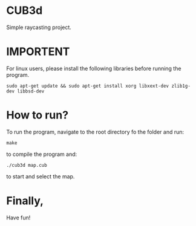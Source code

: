 CUB3d
=====
Simple raycasting project.

# IMPORTENT
For linux users, please install the following libraries before running the program.

```sudo apt-get update && sudo apt-get install xorg libxext-dev zlib1g-dev libbsd-dev```

# How to run?
To run the program, navigate to the root directory fo the folder and run:

```make```

to compile the program and:

```./cub3d map.cub```

to start and select the map.

# Finally,

Have fun!

